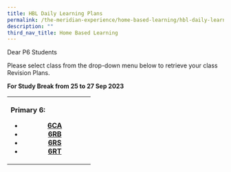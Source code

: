 ```yaml
---
title: HBL Daily Learning Plans
permalink: /the-meridian-experience/home-based-learning/hbl-daily-learning-plans/
description: ""
third_nav_title: Home Based Learning
---
```

Dear P6 Students  
  
Please select class from the drop-down menu below to retrieve your class Revision Plans.

<b>For&nbsp;Study Break from 25 to 27 Sep 2023</b>
 
<table>
<tbody><tr>
<th style="width: 178px;">
  <p style="text-align: left;">Primary 6: <br>
</p><ul>	
	<li>
<a target="blank" href="/files/The%20Meridian%20Experience/HBL/2023/p6ca_sb_25_to_27_sep_2023.pdf">6CA</a></li>
<li><a target="blank" href="/files/The%20Meridian%20Experience/HBL/2023/p6rb_sb_25_to_27_sep_2023.pdf">6RB</a></li>
<li><a target="blank" href="/files/The%20Meridian%20Experience/HBL/2023/p6rs_sb_25_to%2027_sep_2023.pdf">6RS</a></li>
<li><a target="blank" href="/files/The%20Meridian%20Experience/HBL/2023/p6rt_sb_25_to_27_sep_2023.pdf">6RT</a></li>
	<p></p>
	</ul>
  </th></tr></tbody></table>